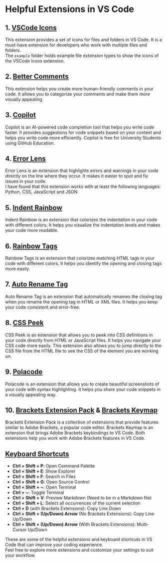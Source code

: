 # Helpful Extensions in VS Code


## 1. [VSCode Icons](https://marketplace.visualstudio.com/items?itemName=vscode-icons-team.vscode-icons)

This extension provides a set of icons for files and folders in VS Code. It is a must-have extension for developers who work with multiple files and folders.  
The `example` folder holds example file extension types to show the icons of the VSCode Icons extension.

## 2. [Better Comments](https://marketplace.visualstudio.com/items?itemName=aaron-bond.better-comments)

This extension helps you create more human-friendly comments in your code. It allows you to categorize your comments and make them more visually appealing.

## 3. [Copilot](https://marketplace.visualstudio.com/items?itemName=GitHub.copilot)

Copilot is an AI-powered code completion tool that helps you write code faster. It provides suggestions for code snippets based on your context and helps you write code more efficiently. Copilot is free for University Students using GitHub Education.

## 4. [Error Lens](https://marketplace.visualstudio.com/items?itemName=usernamehw.errorlens)

Error Lens is an extension that highlights errors and warnings in your code directly on the line where they occur. It makes it easier to spot and fix issues in your code.  
I have found that this extension works with at least the following languages: Python, CSS, JavaScript and JSON

## 5. [Indent Rainbow](https://marketplace.visualstudio.com/items?itemName=oderwat.indent-rainbow)

Indent Rainbow is an extension that colorizes the indentation in your code with different colors. It helps you visualize the indentation levels and makes your code more readable.

## 6. [Rainbow Tags](https://marketplace.visualstudio.com/items?itemName=bierner.rainbow-tags)

Rainbow Tags is an extension that colorizes matching HTML tags in your code with different colors. It helps you identify the opening and closing tags more easily.

## 7. [Auto Rename Tag](https://marketplace.visualstudio.com/items?itemName=formulahendry.auto-rename-tag)

Auto Rename Tag is an extension that automatically renames the closing tag when you rename the opening tag in HTML or XML files. It helps you keep your code consistent and error-free.

## 8. [CSS Peek](https://marketplace.visualstudio.com/items?itemName=pranaygp.vscode-css-peek)

CSS Peek is an extension that allows you to peek into CSS definitions in your code directly from HTML or JavaScript files. It helps you navigate your CSS code more easily. This extension also allows you to jump directly to the CSS file from the HTML file to see the CSS of the element you are working on.

## 9. [Polacode](https://marketplace.visualstudio.com/items?itemName=pnp.polacode)

Polacode is an extension that allows you to create beautiful screenshots of your code with syntax highlighting. It helps you share your code snippets in a visually appealing way.

## 10. [Brackets Extension Pack](https://marketplace.visualstudio.com/items?itemName=brackets.brackets-extension-pack) & [Brackets Keymap](https://marketplace.visualstudio.com/items?itemName=chrisdias.vscode-brackets-keymap)

Brackets Extension Pack is a collection of extensions that provide features similar to Adobe Brackets, a popular code editor. Brackets Keymap is an extension that brings Adobe Brackets keybindings to VS Code. Both extensions help you work with Adobe Brackets features in VS Code.

## [Keyboard Shortcuts](https://code.visualstudio.com/shortcuts/keyboard-shortcuts-windows.pdf)

- **Ctrl + Shift + P**: Open Command Palette
- **Ctrl + Shift + E**: Show Explorer
- **Ctrl + Shift + F**: Search in Files
- **Ctrl + Shift + G**: Open Source Control
- **Ctrl + Shift + ~**: Open Terminal
- **Ctrl + ~**: Toggle Terminal
- **Ctrl + Shift + V**: Preview Markdown (Need to be in a Markdown file)
- **Ctrl + Shift + L**: Select all occurrences of the current selection
- **Ctrl + D** (with Brackets Extensions): Copy Line Down
- **Ctrl + Shift + (Up/Down) Arrow** (No Brackets Extensions): Copy Line Up/Down
- **Ctrl + Shift + (Up/Down) Arrow** (With Brackets Extensions): Multi-Cursor Up/Down

These are some of the helpful extensions and keyboard shortcuts in VS Code that can improve your coding experience.  
Feel free to explore more extensions and customize your settings to suit your workflow.